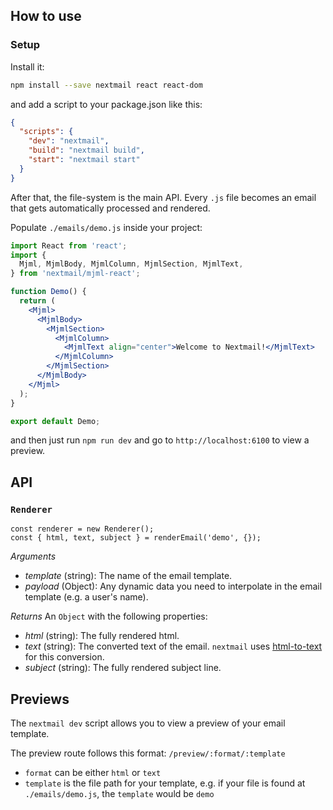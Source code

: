 ## How to use

### Setup

Install it:

```bash
npm install --save nextmail react react-dom
```

and add a script to your package.json like this:

```json
{
  "scripts": {
    "dev": "nextmail",
    "build": "nextmail build",
    "start": "nextmail start"
  }
}
```

After that, the file-system is the main API. Every `.js` file becomes an email that gets automatically processed and rendered.

Populate `./emails/demo.js` inside your project:

```jsx
import React from 'react';
import {
  Mjml, MjmlBody, MjmlColumn, MjmlSection, MjmlText,
} from 'nextmail/mjml-react';

function Demo() {
  return (
    <Mjml>
      <MjmlBody>
        <MjmlSection>
          <MjmlColumn>
            <MjmlText align="center">Welcome to Nextmail!</MjmlText>
          </MjmlColumn>
        </MjmlSection>
      </MjmlBody>
    </Mjml>
  );
}

export default Demo;

```

and then just run `npm run dev` and go to `http://localhost:6100` to view a preview.

## API

### `Renderer`

```
const renderer = new Renderer();
const { html, text, subject } = renderEmail('demo', {});
```

*Arguments*
- *template* (string): The name of the email template.
- *payload* (Object): Any dynamic data you need to interpolate in the email template (e.g. a user's name).

*Returns*
An `Object` with the following properties:
- *html* (string): The fully rendered html.
- *text* (string): The converted text of the email. `nextmail` uses [html-to-text](https://www.npmjs.com/package/html-to-text) for this conversion.
- *subject* (string): The fully rendered subject line.

## Previews

The `nextmail dev` script allows you to view a preview of your email template.

The preview route follows this format: `/preview/:format/:template`
- `format` can be either `html` or `text`
- `template` is the file path for your template, e.g. if your file is found at `./emails/demo.js`, the `template` would be `demo`

##